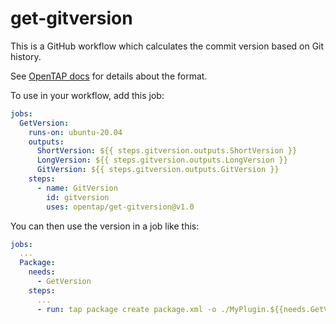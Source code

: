 # get-gitversion
This is a GitHub workflow which calculates the commit version based on Git history.

See [OpenTAP docs](https://doc.opentap.io/Developer%20Guide/Plugin%20Packaging%20and%20Versioning/#versioning) for details about the format.

To use in your workflow, add this job:

```yaml
jobs:
  GetVersion:
    runs-on: ubuntu-20.04
    outputs:
      ShortVersion: ${{ steps.gitversion.outputs.ShortVersion }}
      LongVersion: ${{ steps.gitversion.outputs.LongVersion }}
      GitVersion: ${{ steps.gitversion.outputs.GitVersion }}
    steps:
      - name: GitVersion
        id: gitversion
        uses: opentap/get-gitversion@v1.0
```

You can then use the version in a job like this:

```yaml
jobs:
  ...
  Package:
    needs:
      - GetVersion
    steps:
      ...
      - run: tap package create package.xml -o ./MyPlugin.${{needs.GetVersion.outputs.GitVersion}}.TapPackage
```